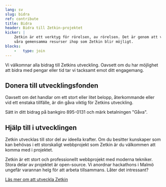 ```yaml
---
lang: sv
slug: bidra
ref: contribute
title: Bidra
header: Bidra till Zetkin-projektet
kicker: |
    Zetkin är ett verktyg för rörelsen, av rörelsen. Det är genom att vi slår
    våra gemensamma resurser ihop som Zetkin blir möjligt.
blocks:
    -   type: join
---
```


Vi välkomnar alla bidrag till Zetkins utveckling. Oavsett om du har möjlighet
att bidra med pengar eller tid tar vi tacksamt emot ditt engagemang.

## Donera till utvecklingsfonden
Oavsett om det handlar om ett stort eller litet belopp, återkommande eller vid
ett enstaka tillfälle, är din gåva viktig för Zetkins utveckling.

Sätt in ditt bidrag på bankgiro 895-0131 och märk betalningen "Gåva".

## Hjälp till i utvecklingen
Zetkin utvecklas till stor del av ideella krafter. Om du besitter kunskaper som
kan behövas i ett storskaligt webbprojekt som Zetkin är du välkommen att komma
med i projektet.

Zetkin är ett stort och professionellt webbprojekt med moderna tekniker. Stora
delar av projektet är open-source. Vi anordnar hackathons i Malmö ungefär
varannan helg för att arbeta tillsammans. Låter det intressant?

[Läs mer om att utveckla Zetkin](./volontar)
